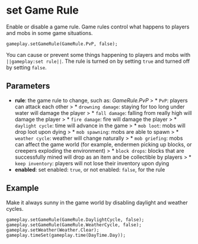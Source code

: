 # set Game Rule

Enable or disable a game rule. Game rules control what happens to players and mobs in some game situations.

```sig
gameplay.setGameRule(GameRule.PvP, false);
```

You can cause or prevent some things happening to players and mobs with `||gameplay:set rule||`. The rule is turned on by setting `true` and turned off by setting `false`.

## Parameters

* **rule**: the game rule to change, such as: *GameRule.PvP* > * `PvP`: players can attack each other > * `drowning damage`: staying for too long under water will damage the player > * `fall damage`: falling from really high will damage the player > * `fire damage`: fire will damage the player > * `daylight cycle`: time will advance in the game > * `mob loot`: mobs will drop loot upon dying > * `mob spawning`: mobs are able to spawn > * `weather cycle`: weather will change naturally > * `mob griefing`: mobs can affect the game world (for example, endermen picking up blocks, or creepers exploding the environment) > * `block drops`: blocks that are successfully mined will drop as an item and be collectible by players > * `keep inventory`: players will not lose their inventory upon dying
* **enabled**: set enabled: `true`, or not enabled: `false`, for the rule

## Example

Make it always sunny in the game world by disabling daylight and weather cycles.

```blocks
gameplay.setGameRule(GameRule.DaylightCycle, false);
gameplay.setGameRule(GameRule.WeatherCycle, false);
gameplay.setWeather(Weather.Clear);
gameplay.timeSet(gameplay.time(DayTime.Day));
```